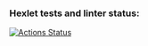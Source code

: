 ### Hexlet tests and linter status:
[![Actions Status](https://github.com/Aannddyy18/python-project-lvl1/workflows/hexlet-check/badge.svg)](https://github.com/Aannddyy18/python-project-lvl1/actions)